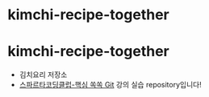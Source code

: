 # kimchi-recipe-together

# kimchi-recipe-together
- 김치요리 저장소
- [스파르타코딩클럽-핵심 쏙쏙 Git](https://spartacodingclub.kr/online/git) 강의 실습 repository입니다!
